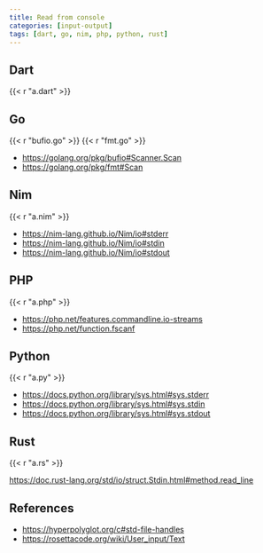 ```yaml
---
title: Read from console
categories: [input-output]
tags: [dart, go, nim, php, python, rust]
---
```


## Dart

{{< r "a.dart" >}}

## Go

{{< r "bufio.go" >}}
{{< r "fmt.go" >}}

- <https://golang.org/pkg/bufio#Scanner.Scan>
- <https://golang.org/pkg/fmt#Scan>

## Nim

{{< r "a.nim" >}}

- <https://nim-lang.github.io/Nim/io#stderr>
- <https://nim-lang.github.io/Nim/io#stdin>
- <https://nim-lang.github.io/Nim/io#stdout>

## PHP

{{< r "a.php" >}}

- <https://php.net/features.commandline.io-streams>
- <https://php.net/function.fscanf>

## Python

{{< r "a.py" >}}

- <https://docs.python.org/library/sys.html#sys.stderr>
- <https://docs.python.org/library/sys.html#sys.stdin>
- <https://docs.python.org/library/sys.html#sys.stdout>

## Rust

{{< r "a.rs" >}}

<https://doc.rust-lang.org/std/io/struct.Stdin.html#method.read_line>

## References

- <https://hyperpolyglot.org/c#std-file-handles>
- <https://rosettacode.org/wiki/User_input/Text>
